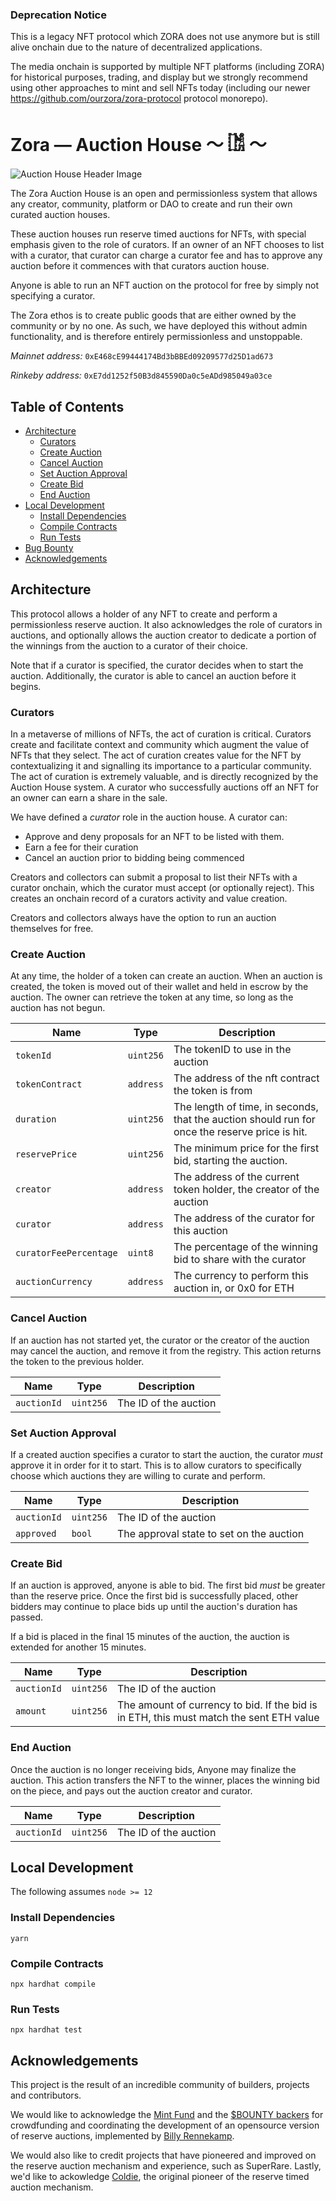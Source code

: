 ### Deprecation Notice

This is a legacy NFT protocol which ZORA does not use anymore but is still alive onchain due to the nature of decentralized applications.

The media onchain is supported by multiple NFT platforms (including ZORA) for historical purposes, trading, and display but we strongly recommend using other approaches to mint and sell NFTs today (including our newer https://github.com/ourzora/zora-protocol protocol monorepo).


# Zora — Auction House 〜 𓀨 〜

![Auction House Header Image](./auction-house.png)

The Zora Auction House is an open and permissionless system that allows any creator, community, platform or DAO to create and run their own curated auction houses. 

These auction houses run reserve timed auctions for NFTs, with special emphasis given to the role of curators. If an owner of an NFT chooses to list with a curator, that curator can charge a curator fee and has to approve any auction before it commences with that curators auction house. 

Anyone is able to run an NFT auction on the protocol for free by simply not specifying a curator.

The Zora ethos is to create public goods that are either owned by the community or by no one. As such, we have deployed this without admin functionality, and is therefore entirely permissionless and unstoppable.

*Mainnet address:* `0xE468cE99444174Bd3bBBEd09209577d25D1ad673`

*Rinkeby address:* `0xE7dd1252f50B3d845590Da0c5eADd985049a03ce`

## Table of Contents
- [Architecture](#architecture)
  - [Curators](#curators)
  - [Create Auction](#create-auction)
  - [Cancel Auction](#cancel-auction)
  - [Set Auction Approval](#set-auction-approval)
  - [Create Bid](#create-bid)
  - [End Auction](#end-auction)
- [Local Development](#local-development)
  - [Install Dependencies](#install-dependencies)
  - [Compile Contracts](#compile-contracts)
  - [Run Tests](#run-tests)
- [Bug Bounty](#bug-bounty)
- [Acknowledgements](#acknowledgements)

## Architecture
This protocol allows a holder of any NFT to create and perform
a permissionless reserve auction. It also acknowledges the role of
curators in auctions, and optionally allows the auction creator to 
dedicate a portion of the winnings from the auction to a curator of their choice.

Note that if a curator is specified, the curator decides when to start the auction. 
Additionally, the curator is able to cancel an auction before it begins.

### Curators
In a metaverse of millions of NFTs, the act of curation is critical. Curators create and facilitate context and community which augment the value of NFTs that they select. The act of curation creates value for the NFT by contextualizing it and signalling its importance to a particular community. The act of curation is extremely valuable, and is directly recognized by the Auction House system. A curator who successfully auctions off an NFT for an owner can earn a share in the sale. 

We have defined a *curator* role in the auction house. A curator can:
- Approve and deny proposals for an NFT to be listed with them.
- Earn a fee for their curation
- Cancel an auction prior to bidding being commenced

Creators and collectors can submit a proposal to list their NFTs with a curator onchain, which the curator must accept (or optionally reject). This creates an onchain record of a curators activity and value creation. 

Creators and collectors always have the option to run an auction themselves for free.

### Create Auction
At any time, the holder of a token can create an auction. When an auction is created,
the token is moved out of their wallet and held in escrow by the auction. The owner can 
retrieve the token at any time, so long as the auction has not begun. 

| **Name**               | **Type**       | **Description**                                                                                |
|------------------------|----------------|------------------------------------------------------------------------------------------------|
| `tokenId`              | `uint256`      | The tokenID to use in the auction                                                              |
| `tokenContract`        | `address`      | The address of the nft contract the token is from                                              |
| `duration`             | `uint256`      | The length of time, in seconds, that the auction should run for once the reserve price is hit. |
| `reservePrice`         | `uint256`      | The minimum price for the first bid, starting the auction.                                     |
| `creator`              | `address`      | The address of the current token holder, the creator of the auction                            |
| `curator`              | `address`      | The address of the curator for this auction                                                    |
| `curatorFeePercentage` | `uint8`        | The percentage of the winning bid to share with the curator                                    |
| `auctionCurrency`      | `address`      | The currency to perform this auction in, or 0x0 for ETH                                        |

### Cancel Auction
If an auction has not started yet, the curator or the creator of the auction may cancel the auction, and remove it from the registry. 
This action returns the token to the previous holder.

| **Name**               | **Type**       | **Description**                                                                                |
|------------------------|----------------|------------------------------------------------------------------------------------------------|
| `auctionId`            | `uint256`      | The ID of the auction                                                                          |

### Set Auction Approval
If a created auction specifies a curator to start the auction, the curator _must_ approve it in order for it to start.
This is to allow curators to specifically choose which auctions they are willing to curate and perform.

| **Name**               | **Type**       | **Description**                                                                                |
|------------------------|----------------|------------------------------------------------------------------------------------------------|
| `auctionId`            | `uint256`      | The ID of the auction                                                                          |
| `approved`             | `bool`         | The approval state to set on the auction                                                       |

### Create Bid
If an auction is approved, anyone is able to bid. The first bid _must_ be greater than the reserve price. 
Once the first bid is successfully placed, other bidders may continue to place bids up until the auction's duration has passed.

If a bid is placed in the final 15 minutes of the auction, the auction is extended for another 15 minutes. 

| **Name**               | **Type**       | **Description**                                                                                |
|------------------------|----------------|------------------------------------------------------------------------------------------------|
| `auctionId`            | `uint256`      | The ID of the auction                                                                          |
| `amount`               | `uint256`      | The amount of currency to bid. If the bid is in ETH, this must match the sent ETH value        |

### End Auction
Once the auction is no longer receiving bids, Anyone may finalize the auction.
This action transfers the NFT to the winner, places the winning bid on the piece, and pays out the auction creator and curator.

| **Name**               | **Type**       | **Description**                                                                                |
|------------------------|----------------|------------------------------------------------------------------------------------------------|
| `auctionId`            | `uint256`      | The ID of the auction                                                                          |

## Local Development
The following assumes `node >= 12`

### Install Dependencies

```shell script
yarn
```

### Compile Contracts

```shell script
npx hardhat compile
```

### Run Tests

```shell script
npx hardhat test
```

## Acknowledgements

This project is the result of an incredible community of builders, projects and contributors.

We would like to acknowledge the [Mint Fund](https://mint.af) and the [$BOUNTY backers](https://mint.mirror.xyz/6tD-QHgfCWvfKTjZgMoDd-8Gwdx3oibYuaGvg715Xco) for crowdfunding and coordinating the development of an opensource version of reserve auctions, implemented by [Billy Rennekamp](https://twitter.com/billyrennekamp).

We would also like to credit projects that have pioneered and improved on the reserve auction mechanism and experience, such as SuperRare. Lastly, we'd like to ackowledge [Coldie](https://twitter.com/Coldie), the original pioneer of the reserve timed auction mechanism.
